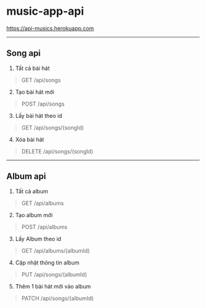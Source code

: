 # music-app-api

https://api-musics.herokuapp.com

***
## Song api

1. Tất cả bài hát

>GET /api/songs

2. Tạo bài hát mới

>POST /api/songs

3. Lấy bài hát theo id

>GET /api/songs/(songId)

4. Xóa bài hát

>DELETE /api/songs/(songId)

***
## Album api
1. Tất cả album

>GET /api/albums

2. Tạo album mới

>POST /api/albums

3. Lấy Album theo id

>GET /api/albums/(albumId)

4. Cập nhật thông tin album

>PUT /api/songs/(albumId)

5. Thêm 1 bài hát mới vào album

>PATCH /api/songs/(albumId)

